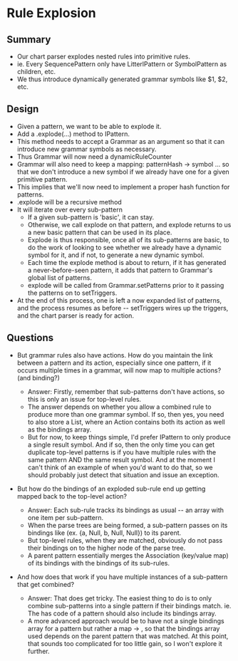 # Rule Explosion

## Summary

- Our chart parser explodes nested rules into primitive rules.
- ie. Every SequencePattern only have LitterlPattern or SymbolPattern as children, etc.
- We thus introduce dynamically generated grammar symbols like $1, $2, etc.

## Design

- Given a pattern, we want to be able to explode it.
- Add a .explode(...) method to IPattern.
- This method needs to accept a Grammar as an argument so that it can introduce new
  grammar symbols as necessary.
- Thus Grammar will now need a dynamicRuleCounter
- Grammar will also need to keep a mapping: patternHash -> symbol
  ... so that we don't introduce a new symbol if we already have one for a given primitive
  pattern.
- This implies that we'll now need to implement a proper hash function for patterns.
- .explode will be a recursive method
- It will iterate over every sub-pattern
    - If a given sub-pattern is 'basic', it can stay.
    - Otherwise, we call explode on that pattern, and explode returns to us a new basic
      pattern that can be used in its place.
    - Explode is thus responsible, once all of its sub-patterns are basic, to do the work
      of looking to see whether we already have a dynamic symbol for it, and if not, to
      generate a new dynamic symbol.
    - Each time the explode method is about to return, if it has generated a never-before-seen
      pattern, it adds that pattern to Grammar's global list of patterns.
    - explode will be called from Grammar.setPatterns prior to it passing the patterns on to
      setTriggers.
- At the end of this process, one is left a now expanded list of patterns, and the process
  resumes as before -- setTriggers wires up the triggers, and the chart parser is ready
  for action.

## Questions

- But grammar rules also have actions. How do you maintain the link between
  a pattern and its action, especially since one pattern, if it occurs multiple
  times in a grammar, will now map to multiple actions? (and binding?)
  - Answer: Firstly, remember that sub-patterns don't have actions, so this
    is only an issue for top-level rules.
  - The answer depends on whether you allow a combined rule to produce more
    than one grammar symbol. If so, then yes, you need to also store a 
    List<Action>, where an Action contains both its action as well as the
    bindings array.
  - But for now, to keep things simple, I'd prefer IPattern to only produce
    a single result symbol. And if so, then the only time you can get
    duplicate top-level patterns is if you have multiple rules with the
    same pattern AND the same result symbol. And at the moment I can't think
    of an example of when you'd want to do that, so we should probably just
    detect that situation and issue an exception.

- But how do the bindings of an exploded sub-rule end up getting mapped
  back to the top-level action?
  - Answer: Each sub-rule tracks its bindings as usual -- an array with
    one item per sub-pattern.
  - When the parse trees are being formed, a sub-pattern passes on its
    bindings like (ex. {a, Null, b, Null, Null}) to its parent.
  - But top-level rules, when they are matched, obviously do not pass
    their bindings on to the higher node of the parse tree.
  - A parent pattern essentially merges the Association (key/value map)
    of its bindings with the bindings of its sub-rules.
   
- And how does that work if you have multiple instances of a sub-pattern that get combined?
  - Answer: That does get tricky. The easiest thing to do is to only combine
    sub-patterns into a single pattern if their bindings match. ie. The has code of
    a pattern should also include its bindings array.
  - A more advanced approach would be to have not a single bindings array for a
    pattern but rather a map <parent pattern> -> <bindings array>, so that the bindings
    array used depends on the parent pattern that was matched. At this point, that
    sounds too complicated for too little gain, so I won't explore it further.